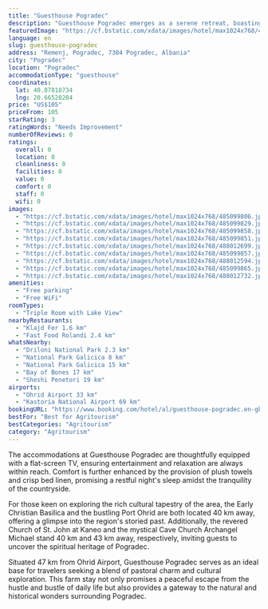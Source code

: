 ```yaml
---
title: "Guesthouse Pogradec"
description: "Guesthouse Pogradec emerges as a serene retreat, boasting a picturesque garden and sweeping lake views, located just a stone's throw away from the enchanting Ohrid Lake Springs and the historical Bay of Bones."
featuredImage: "https://cf.bstatic.com/xdata/images/hotel/max1024x768/485099806.jpg?k=ba875f5ef8d494d368c3021cad16c0f7d180e39442e76a07a043c6321dde7afa&o=&hp=1"
language: en
slug: guesthouse-pogradec
address: "Remenj, Pogradec, 7304 Pogradec, Albania"
city: "Pogradec"
location: "Pogradec"
accommodationType: "guesthouse"
coordinates:
  lat: 40.87818734
  lng: 20.66520204
price: "US$105"
priceFrom: 105
starRating: 3
ratingWords: "Needs Improvement"
numberOfReviews: 0
ratings:
  overall: 0
  location: 0
  cleanliness: 0
  facilities: 0
  value: 0
  comfort: 0
  staff: 0
  wifi: 0
images:
  - "https://cf.bstatic.com/xdata/images/hotel/max1024x768/485099806.jpg?k=ba875f5ef8d494d368c3021cad16c0f7d180e39442e76a07a043c6321dde7afa&o=&hp=1"
  - "https://cf.bstatic.com/xdata/images/hotel/max1024x768/485099829.jpg?k=9128cc9104dc0430414a86fe779090c1c03768b0dcd7d55beb19deae3d5ef64c&o=&hp=1"
  - "https://cf.bstatic.com/xdata/images/hotel/max1024x768/485099858.jpg?k=de10f35f87a156eeea4428c772b362280ed1c683b9237db49ece727c79f60a0d&o=&hp=1"
  - "https://cf.bstatic.com/xdata/images/hotel/max1024x768/485099851.jpg?k=c14d922343cc13f94cdeef3f6beaca7ac876f02b06c0e1e58607c62d688c08eb&o=&hp=1"
  - "https://cf.bstatic.com/xdata/images/hotel/max1024x768/488012699.jpg?k=d7f28c2fdcefd097f5dcf7b0ba0ef149183bdb22162dd35d2171fe7ad75628f0&o=&hp=1"
  - "https://cf.bstatic.com/xdata/images/hotel/max1024x768/485099857.jpg?k=0614a7bc9e93f1ba8fc67fc4391915f39626a5454b1844f45c2d71d9295043c8&o=&hp=1"
  - "https://cf.bstatic.com/xdata/images/hotel/max1024x768/488012594.jpg?k=81070bf3c030a8b2fc4a44cedbd0aee27d92eca8a62a69a606f8cc2441e0defa&o=&hp=1"
  - "https://cf.bstatic.com/xdata/images/hotel/max1024x768/485099865.jpg?k=7e9603ee07a46307f0f5f0554b79194eaa5e20861988ee2837662fc76a423e05&o=&hp=1"
  - "https://cf.bstatic.com/xdata/images/hotel/max1024x768/488012732.jpg?k=f15642751ba69ec4e2b18ab79e05358e93edb75ce59ed152f99ee0c8975bc894&o=&hp=1"
amenities:
  - "Free parking"
  - "Free WiFi"
roomTypes:
  - "Triple Room with Lake View"
nearbyRestaurants:
  - "Klajd Fer 1.6 km"
  - "Fast Food Rolandi 2.4 km"
whatsNearby:
  - "Driloni National Park 2.3 km"
  - "National Park Galicica 8 km"
  - "National Park Galicica 15 km"
  - "Bay of Bones 17 km"
  - "Sheshi Penetori 19 km"
airports:
  - "Ohrid Airport 33 km"
  - "Kastoria National Airport 69 km"
bookingURL: "https://www.booking.com/hotel/al/guesthouse-pogradec.en-gb.html?aid=8035640"
bestFor: "Best for Agritourism"
bestCategories: "Agritourism"
category: "Agritourism"
---
```


The accommodations at Guesthouse Pogradec are thoughtfully equipped with a flat-screen TV, ensuring entertainment and relaxation are always within reach. Comfort is further enhanced by the provision of plush towels and crisp bed linen, promising a restful night's sleep amidst the tranquility of the countryside.

For those keen on exploring the rich cultural tapestry of the area, the Early Christian Basilica and the bustling Port Ohrid are both located 40 km away, offering a glimpse into the region's storied past. Additionally, the revered Church of St. John at Kaneo and the mystical Cave Church Archangel Michael stand 40 km and 43 km away, respectively, inviting guests to uncover the spiritual heritage of Pogradec.

Situated 47 km from Ohrid Airport, Guesthouse Pogradec serves as an ideal base for travelers seeking a blend of pastoral charm and cultural exploration. This farm stay not only promises a peaceful escape from the hustle and bustle of daily life but also provides a gateway to the natural and historical wonders surrounding Pogradec.